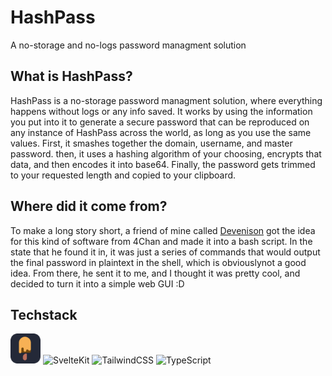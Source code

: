 # HashPass

A no-storage and no-logs password managment solution

## What is HashPass?

HashPass is a no-storage password managment solution, where everything happens without logs or any info saved. It works by using the information you put into it to generate a secure password that can be reproduced on any instance of HashPass across the world, as long as you use the same values. First, it smashes together the domain, username, and master password. then, it uses a hashing algorithm of your choosing, encrypts that data, and then encodes it into base64. Finally, the password gets trimmed to your requested length and copied to your clipboard.

## Where did it come from?

To make a long story short, a friend of mine called [Devenison](https://devenison.com) got the idea for this kind of software from 4Chan and made it into a bash script. In the state that he found it in, it was just a series of commands that would output the final password in plaintext in the shell, which is obviouslynot a good idea. From there, he sent it to me, and I thought it was pretty cool, and decided to turn it into a simple web GUI :D

## Techstack

<img height="48px" src="https://raw.githubusercontent.com/arithefirst/hashpass/refs/heads/master/README-DEPS/meltui.svg" title="MeltUI"> <img src="https://go-skill-icons.vercel.app/api/icons?i=svelte" title="SvelteKit"> <img src="https://go-skill-icons.vercel.app/api/icons?i=tailwindcss" title="TailwindCSS"> <img src="https://go-skill-icons.vercel.app/api/icons?i=typescript" title="TypeScript">
